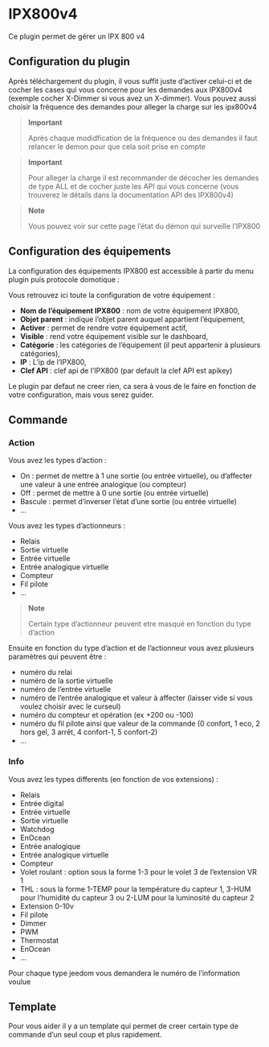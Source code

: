 # IPX800v4

Ce plugin permet de gérer un IPX 800 v4

## Configuration du plugin

Après téléchargement du plugin, il vous suffit juste d’activer celui-ci et de cocher les cases qui vous concerne pour les demandes aux IPX800v4 (exemple cocher X-Dimmer si vous avez un X-dimmer). Vous pouvez aussi choisir la fréquence des demandes pour alleger la charge sur les ipx800v4

> **Important**
>
> Après chaque modidfication de la fréquence ou des demandes il faut relancer le demon pour que cela soit prise en compte

> **Important**
>
> Pour alleger la charge il est recommander de décocher les demandes de type ALL et de cocher juste les API qui vous concerne (vous trouverez le détails dans la documentation API des IPX800v4)

> **Note**
>
> Vous pouvez voir sur cette page l’état du démon qui surveille l’IPX800

## Configuration des équipements

La configuration des équipements IPX800 est accessible à partir du menu
plugin puis protocole domotique :

Vous retrouvez ici toute la configuration de votre équipement :

-   **Nom de l’équipement IPX800** : nom de votre équipement IPX800,
-   **Objet parent** : indique l’objet parent auquel appartient l’équipement,
-   **Activer** : permet de rendre votre équipement actif,
-   **Visible** : rend votre équipement visible sur le dashboard,
-   **Catégorie** : les catégories de l’équipement (il peut appartenir à plusieurs catégories),
-   **IP** : L’ip de l’IPX800,
-   **Clef API** : clef api de l’IPX800 (par default la clef API est apikey)

Le plugin par defaut ne creer rien, ca sera à vous de le faire en
fonction de votre configuration, mais vous serez guider.

## Commande

### Action

Vous avez les types d’action :

- On : permet de mettre à 1 une sortie (ou entrée virtuelle), ou d’affecter une valeur à une entrée analogique (ou compteur)
- Off : permet de mettre à 0 une sortie (ou entrée virtuelle)
- Bascule : permet d’inverser l’état d’une sortie (ou entrée virtuelle)
- ...

Vous avez les types d’actionneurs :

- Relais
- Sortie virtuelle
- Entrée virtuelle
- Entrée analogique virtuelle
- Compteur
- Fil pilote
- ...

> **Note**
>
> Certain type d’actionneur peuvent etre masqué en fonction du type d’action

Ensuite en fonction du type d’action et de l’actionneur vous avez plusieurs paramètres qui peuvent être :

- numéro du relai
- numéro de la sortie virtuelle
- numéro de l’entrée virtuelle
- numéro de l’entrée analogique et valeur à affecter (laisser vide si vous voulez choisir avec le curseul)
- numéro du compteur et opération (ex +200 ou -100)
- numéro du fil pilote ainsi que valeur de la commande (0 confort, 1 eco, 2 hors gel, 3 arrêt, 4 confort-1, 5 confort-2)
- ...

### Info

Vous avez les types differents (en fonction de vos extensions) :

- Relais
- Entrée digital
- Entrée virtuelle
- Sortie virtuelle
- Watchdog
- EnOcean
- Entrée analogique
- Entrée analogique virtuelle
- Compteur
- Volet roulant : option sous la forme 1-3 pour le volet 3 de l’extension VR 1
- THL : sous la forme 1-TEMP pour la température du capteur 1, 3-HUM pour l’humidité du capteur 3 ou 2-LUM pour la luminosité du capteur 2
- Extension 0-10v
- Fil pilote
- Dimmer
- PWM
- Thermostat
- EnOcean
- ...

Pour chaque type jeedom vous demandera le numéro de l’information voulue

## Template

Pour vous aider il y a un template qui permet de creer certain type de commande d’un seul coup et plus rapidement.
